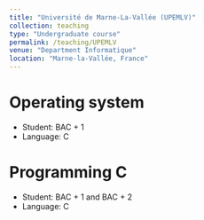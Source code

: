 ```yaml
---
title: "Université de Marne-La-Vallée (UPEMLV)"
collection: teaching
type: "Undergraduate course"
permalink: /teaching/UPEMLV
venue: "Department Informatique"
location: "Marne-la-Vallée, France"
---
```


Operating system
======

* Student: BAC + 1
* Language: C

Programming C
======

* Student: BAC + 1 and BAC + 2
* Language: C

